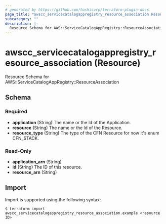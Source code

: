 ```yaml
---
# generated by https://github.com/hashicorp/terraform-plugin-docs
page_title: "awscc_servicecatalogappregistry_resource_association Resource - terraform-provider-awscc"
subcategory: ""
description: |-
  Resource Schema for AWS::ServiceCatalogAppRegistry::ResourceAssociation
---
```


# awscc_servicecatalogappregistry_resource_association (Resource)

Resource Schema for AWS::ServiceCatalogAppRegistry::ResourceAssociation



<!-- schema generated by tfplugindocs -->
## Schema

### Required

- **application** (String) The name or the Id of the Application.
- **resource** (String) The name or the Id of the Resource.
- **resource_type** (String) The type of the CFN Resource for now it's enum CFN_STACK.

### Read-Only

- **application_arn** (String)
- **id** (String) The ID of this resource.
- **resource_arn** (String)

## Import

Import is supported using the following syntax:

```shell
$ terraform import awscc_servicecatalogappregistry_resource_association.example <resource ID>
```
